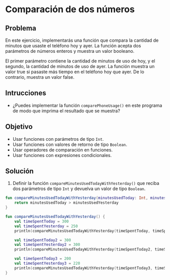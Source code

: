 # Comparación de dos números

## Problema
En este ejercicio, implementarás una función que compara la cantidad de minutos que usaste el teléfono hoy y ayer. La función acepta dos parámetros de números enteros y muestra un valor booleano.

El primer parámetro contiene la cantidad de minutos de uso de hoy, y el segundo, la cantidad de minutos de uso de ayer. La función muestra un valor true si pasaste más tiempo en el teléfono hoy que ayer. De lo contrario, muestra un valor false.

## Intrucciones
- ¿Puedes implementar la función `comparePhoneUsage()` en este programa de modo que imprima el resultado que se muestra?

## Objetivo
- Usar funciones con parámetros de tipo `Int`.
- Usar funciones con valores de retorno de tipo `Boolean`.
- Usar operadores de comparación en funciones.
- Usar funciones con expresiones condicionales.

## Solución
1. Definir la función `compareMinutesUsedTodayWithYesterday()` que reciba dos parámetros de tipo `Int` y devuelva un valor de tipo `Boolean`.
````kotlin
fun compareMinutesUsedTodayWithYesterday(minutesUsedToday: Int, minutesUsedYesterday: Int): Boolean {
    return minutesUsedToday > minutesUsedYesterday
}

fun compareMinutesUsedTodayWithYesterday() {
    val timeSpentToday = 300
    val timeSpentYesterday = 250
    println(compareMinutesUsedTodayWithYesterday(timeSpentToday, timeSpentYesterday))

    val timeSpentToday2 = 300
    val timeSpentYesterday2 = 300
    println(compareMinutesUsedTodayWithYesterday(timeSpentToday2, timeSpentYesterday2))

    val timeSpentToday3 = 200
    val timeSpentYesterday3 = 220
    println(compareMinutesUsedTodayWithYesterday(timeSpentToday3, timeSpentYesterday3))
}
````

